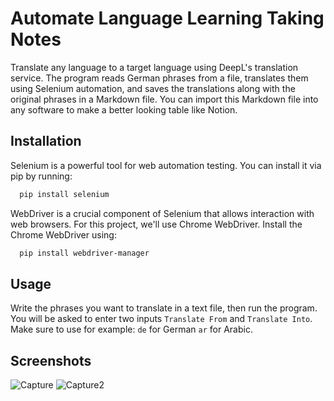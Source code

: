 
# Automate Language Learning Taking Notes


Translate any language to a target language using DeepL's translation service. The program reads German phrases from a file, translates them using Selenium automation, and saves the translations along with the original phrases in a Markdown file. You can import this Markdown file into any software to make a better looking table like Notion.
## Installation

Selenium is a powerful tool for web automation testing. You can install it via pip by running:

```bash
  pip install selenium
```

WebDriver is a crucial component of Selenium that allows interaction with web browsers. For this project, we'll use Chrome WebDriver. Install the Chrome WebDriver using:

```bash
  pip install webdriver-manager
```


    
## Usage
Write the phrases you want to translate in a text file, then run the program. You will be asked to enter two inputs `Translate From` and `Translate Into`. Make sure to use for example: `de` for German `ar` for Arabic.

## Screenshots
![Capture](https://github.com/Beshoy-Hanna/Automate-language-learning-taking-notes/assets/128662561/332fb168-a165-4b18-b6ab-f6b0f53e9492)
![Capture2](https://github.com/Beshoy-Hanna/Automate-language-learning-taking-notes/assets/128662561/043bc8ee-a43e-452a-bcd4-6d08610ff662)

